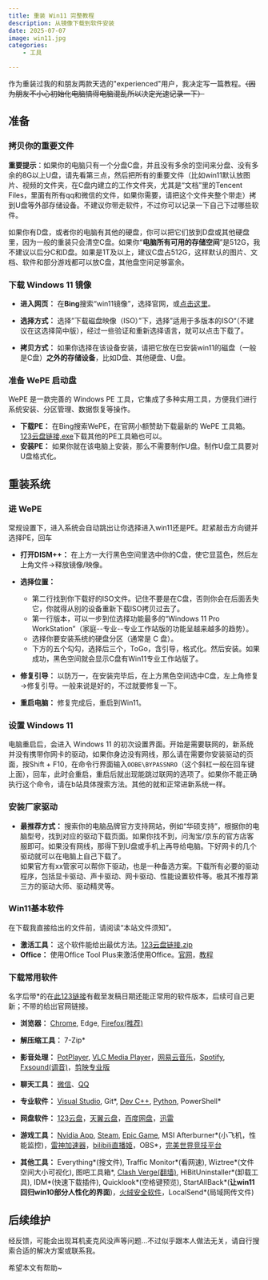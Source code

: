 ```yaml
---
title: 重装 Win11 完整教程
description: 从镜像下载到软件安装 
date: 2025-07-07 
image: win11.jpg 
categories: 
    - 工具 

---
```


作为重装过我的和朋友两款天选的"experienced"用户，我决定写一篇教程。~~（因为朋友不小心初始化电脑搞得电脑混乱所以决定光速记录一下）~~
## 准备

### 拷贝你的重要文件

**重要提示**：如果你的电脑只有一个分盘C盘，并且没有多余的空间来分盘、没有多余的8G以上U盘，请先看第三点，然后把所有的重要文件（比如win11默认放图片、视频的文件夹，在C盘内建立的工作文件夹，尤其是“文档”里的Tencent Files，里面有所有qq和微信的文件，如果你需要，请把这个文件夹整个带走）拷到U盘等外部存储设备。不建议你带走软件，不过你可以记录一下自己下过哪些软件。  
  
如果你有D盘，或者你的电脑有其他的硬盘，你可以把它们放到D盘或其他硬盘里，因为一般的重装只会清空C盘。如果你“**电脑所有可用的存储空间**”是512G，我不建议以后分C和D盘。如果是1T及以上，建议C盘占512G，这样默认的图片、文档、软件和部分游戏都可以放C盘，其他盘空间足够富余。

### 下载 Windows 11 镜像

  * **进入网页：** 在**Bing**搜索“win11镜像”，选择官网，或[点击这里](https://www.microsoft.com/zh-cn/software-download/windows11)。

  * **选择方式：** 选择”下载磁盘映像（ISO）”下，选择”适用于多版本的ISO“（不建议在这选择简中版），经过一些验证和重新选择语言，就可以点击下载了。
  * **拷贝方式：** 如果你选择在该设备安装，请把它放在已安装win11的磁盘（一般是C盘）**之外的存储设备**，比如D盘、其他硬盘、U盘。
### 准备 WePE 启动盘

WePE 是一款完善的 Windows PE 工具，它集成了多种实用工具，方便我们进行系统安装、分区管理、数据恢复等操作。

  * **下载PE：** 在Bing搜索WePE，在官网小额赞助下载最新的 WePE 工具箱。[123云盘链接,exe](https://www.123912.com/s/JcaUjv-PUYo3)下载其他的PE工具箱也可以。
  * **安装PE：** 如果你就在该电脑上安装，那么不需要制作U盘。制作U盘工具要对U盘格式化。


## 重装系统

### 进 WePE

常规设置下，进入系统会自动跳出让你选择进入win11还是PE。赶紧敲击方向键并选择PE，回车

  * **打开DISM++：** 在上方一大行黑色空间里选中你的C盘，使它显蓝色，然后左上角文件→释放镜像/映像。
  * **选择位置：**
      * 第二行找到你下载好的ISO文件。记住不要是在C盘，否则你会在后面丢失它，你就得从别的设备重新下载ISO拷贝过去了。
      * 第一行版本，可以一步到位选择功能最多的“Windows 11 Pro WorkStation”（家庭--专业--专业工作站版的功能呈越来越多的趋势）。
      * 选择你要安装系统的硬盘分区（通常是 C 盘）。
      * 下方的五个勾勾，选择后三个，ToGo，含引导，格式化。然后安装。如果成功，黑色空间就会显示C盘有Win11专业工作站版了。

  * **修复引导：** 以防万一，在安装完毕后，在上方黑色空间选中C盘，左上角修复→修复引导。一般来说是好的，不过就要修复一下。
  * **重启电脑：** 修复完成后，重启到Win11。

### 设置 Windows 11

电脑重启后，会进入 Windows 11 的初次设置界面。开始是需要联网的，新系统并没有携带你网卡的驱动，如果你身边没有网线，那么请在需要你安装驱动的页面，按Shift + F10，在命令行界面输入`OOBE\BYPASSNRO`（这个斜杠一般在回车键上面），回车，此时会重启，重启后就出现能跳过联网的选项了。如果你不能正确执行这个命令，请在b站具体搜索方法。其他的就和正常进新系统一样。

### 安装厂家驱动

  * **最推荐方式：** 搜索你的电脑品牌官方支持网站，例如“华硕支持”，根据你的电脑型号，找到对应的驱动下载页面。如果你找不到，问淘宝/京东的官方店客服即可。如果没有网线，那得下到U盘或手机上再导给电脑。下好网卡的几个驱动就可以在电脑上自己下载了。  
如果官方有xx管家可以帮你下驱动，也是一种备选方案。下载所有必要的驱动程序，包括显卡驱动、声卡驱动、网卡驱动、性能设置软件等。极其不推荐第三方的驱动大师、驱动精灵等。

### Win11基本软件

在下载我直接给出的文件前，请阅读“本站文件须知”。

  * **激活工具：** 这个软件能给出最优方法。[123云盘链接.zip](https://www.123912.com/s/JcaUjv-GUYo3)
  * **Office：** 使用Office Tool Plus来激活使用Office。[官网](https://otp.landian.vip/zh-cn/download.html)，[教程](https://www.coolhub.top/archives/42)


### 下载常用软件

名字后带*的在[此123链接](https://www.123912.com/s/JcaUjv-OUYo3)有截至发稿日期还能正常用的软件版本，后续可自己更新；不带的给出官网链接。


  * **浏览器：** [Chrome](https://www.google.com/intl/zh-CN/chrome), Edge, [Firefox(推荐)](https://www.mozilla.org/zh-CN/firefox/new/)

  * **解压缩工具：** 7-Zip*
  * **影音处理：** [PotPlayer](https://potplayer.tv/), [VLC Media Player](https://www.videolan.org/vlc/index.zh_CN.html)，[网易云音乐](https://music.163.com/#/download)，[Spotify](https://open.spotify.com/download), [Fxsound(调音)](https://www.fxsound.com/download)，[剪映专业版](https://www.capcut.cn/)

  * **聊天工具：** [微信](https://pc.weixin.qq.com/)、[QQ](https://im.qq.com/pcqq/index.shtml)

  * **专业软件：** [Visual Studio](https://visualstudio.microsoft.com/zh-hans/), Git*, [Dev C++](https://sourceforge.net/projects/orwelldevcpp/), [Python](https://www.python.org/about/), PowerShell*

  * **网盘软件：** [123云盘](https://www.123pan.com/Downloadclient)，[天翼云盘](https://cloud.189.cn/web/static/download-client/index.html)，[百度网盘](https://pan.baidu.com/download#win)，[迅雷](https://www.xunlei.com/)

  * **游戏工具：** [Nvidia App](https://www.nvidia.cn/software/nvidia-app/), [Steam](https://store.steampowered.com/about/), [Epic Game](https://www.epicgames.com/site/zh-CN/home/), MSI Afterburner*(小飞机，性能监控)，[雷神加速器](https://www.leigod.com/)，[bilibili直播姬](https://link.bilibili.com/p/eden/download?hotRank=0#/web)，OBS*，[完美世界竞技平台](https://pvp.wanmei.com/)

  * **其他工具：** Everything*(搜文件), Traffic Monitor*(看网速), Wiztree*(文件空间大小可视化), 图吧工具箱*, [Clash Verge(翻墙)](https://github.com/clash-verge-rev/clash-verge-rev), HiBitUninstaller*(卸载工具), IDM*(快速下载插件), Quicklook*(空格键预览), StartAllBack*(**让win11回归win10部分人性化的界面**)，[火绒安全软件](https://www.huorong.cn/)，LocalSend*(局域网传文件)


## 后续维护

经反馈，可能会出现耳机麦克风没声等问题...不过似乎跟本人做法无关，请自行搜索合适的解决方案或联系我。

希望本文有帮助~
